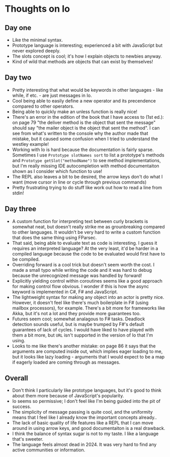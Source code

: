 # Thoughts on Io

## Day one

- Like the minimal syntax.
- Prototype language is interesting; experienced a bit with JavaScript but never explored deeply.
- The slots concept is cool; it's how I explain objects to newbies anyway.
- Kind of wild that methods are objects that can exist by themselves!

## Day two

- Pretty interesting that what would be keywords in other languages - like while, if etc. - are just messages in Io.
- Cool being able to easily define a new operator and its precendence compared to other operators.
- Being able to quickly make an unless function is really nice!
- There's an error in the edition of the book that I have access to (1st ed.): on page 79 "the deliver method is the object that sent the message" should say "the mailer object is the object that sent the method". I can see from what's written to the console why the author made that mistake, but it caused some confusion when I tried to understand the westley example!
- Working with Io is hard because the documentation is fairly sparse. Sometimes I use `Prototype slotNames sort` to list a prototype's methods and `Prototype getSlot("methodName")` to see method implementations, but I'm really missing IDE autocompletion with method documentaiton shown as I consider which function to use!
- The REPL also leaves a bit to be desired, the arrow keys don't do what I want (move cursor in line or cycle through previous commands)
- Pretty frustrating trying to do stuff like work out how to read a line from stdin!

## Day three

- A custom function for interpreting text between curly brackets is somewhat neat, but doesn't really strike me as grounbreaking compared to other languages. It wouldn't be very hard to write a custom function that does the same thing using FParsec.
- That said, being able to evaluate text as code is interesting. I guess it requires an interpreted language? At the very least, it'd be harder in a compiled language because the code to be evaluated would first have to be compiled.
- Overriding forward is a cool trick but doesn't seem worth the cost. I made a small typo while writing the code and it was hard to debug because the unrecognized message was handled by forward!
- Explicitly yielding control within coroutines seems like a good approach for making control flow obvious. I wonder if this is how the async keyword is implemented in C#, F# and JavaScript.
- The lightweight syntax for making any object into an actor is pretty nice. However, it doesn't feel like there's much boilerplate in F# (using mailbox processors), for example. There's a bit more for frameworks like Akka, but it's not a lot and they provide more guarantees too.
- Futures seem cool; somewhat analagous to F# tasks. Deadlock detection sounds useful, but is maybe trumped by F#'s default guarantees of lack of cycles. I would have liked to have played with them a bit more, but `URL` isn't supported in the version of Io that I'm using.
- Looks to me like there's another mistake: on page 86 it says that the arguments are computed inside out, which implies eager loading to me, but it looks like lazy loading - arguments that I would expect to be a map if eagerly loaded are coming through as messages.

## Overall

- Don't think I particularly like prototype languages, but it's good to think about them more because of JavaScript's popularity.
- Io seems so permissive; I don't feel like I'm being guided into the pit of success.
- The simplicity of message passing is quite cool, and the uniformity means that I feel like I already know the important concepts already..
- The lack of basic quality of life features like a REPL that I can move around in using arrow keys, and good documentaiton is a real drawback.
- I think the balance of syntax sugar is not to my taste. I like a language that's sweeter.
- The language feels almost dead in 2024. It was very hard to find any active communities or information.
